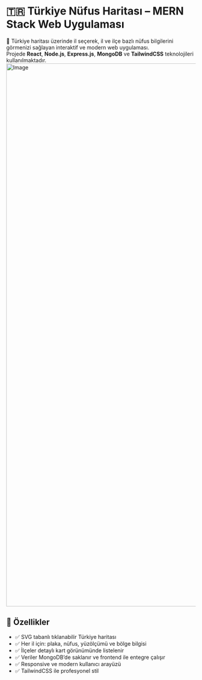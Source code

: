 # 🇹🇷 Türkiye Nüfus Haritası – MERN Stack Web Uygulaması
📌 Türkiye haritası üzerinde il seçerek, il ve ilçe bazlı nüfus bilgilerini görmenizi sağlayan interaktif ve modern web uygulaması.  
Projede **React**, **Node.js**, **Express.js**, **MongoDB** ve **TailwindCSS** teknolojileri kullanılmaktadır.
<img width="1440" alt="Image" src="https://github.com/user-attachments/assets/8f37d37e-88ad-4e18-ad0e-76c99ed87c89" />


## 🚀 Özellikler

- ✅ SVG tabanlı tıklanabilir Türkiye haritası
- ✅ Her il için: plaka, nüfus, yüzölçümü ve bölge bilgisi
- ✅ İlçeler detaylı kart görünümünde listelenir
- ✅ Veriler MongoDB’de saklanır ve frontend ile entegre çalışır
- ✅ Responsive ve modern kullanıcı arayüzü
- ✅ TailwindCSS ile profesyonel stil


